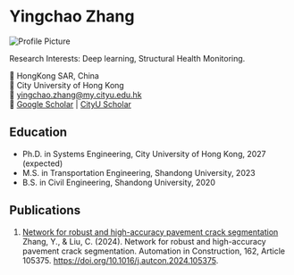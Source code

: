 # Yingchao Zhang


![Profile Picture](link_to_your_picture.jpg)

Research Interests: Deep learning, Structural Health Monitoring.

📍 HongKong SAR, China  
🏫 City University of Hong Kong  
📧 yingchao.zhang@my.cityu.edu.hk  
🔗 [Google Scholar]([your_google_scholar_link](https://scholar.google.com.hk/citations?user=OQk6skcAAAAJ&hl=zh-CN)) | [CityU Scholar]([your_github_link](https://scholars.cityu.edu.hk/en/persons/yingchao-zhang(f8a49f4d-97c9-49de-b657-f8c80cecd37e).html))

## Education
- Ph.D. in Systems Engineering, City University of Hong Kong, 2027 (expected)
- M.S. in Transportation Engineering, Shandong University, 2023
- B.S. in Civil Engineering, Shandong University, 2020

## Publications
1. [Network for robust and high-accuracy pavement crack segmentation](https://doi.org/10.1016/j.autcon.2024.105375)
   Zhang, Y., & Liu, C. (2024). Network for robust and high-accuracy pavement crack segmentation. Automation in Construction, 162, Article 105375. https://doi.org/10.1016/j.autcon.2024.105375.

